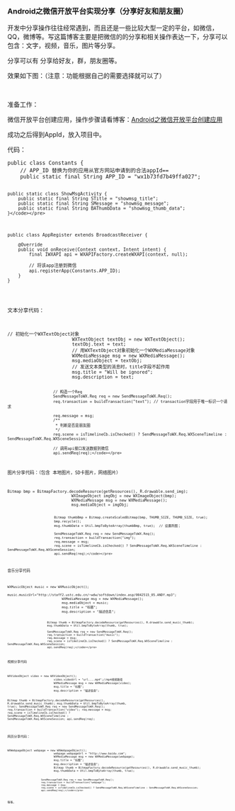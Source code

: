 ### Android之微信开放平台实现分享（分享好友和朋友圈）
<p>开发中分享操作往往经常遇到，而且还是一些比较大型一定的平台，如微信，QQ，微博等。写这篇博客主要是把微信的的分享和相关操作表达一下，分享可以包含：文字，视频，音乐，图片等分享。</p> 
<p>分享可以有 分享给好友，群，朋友圈等。</p> 
<p>效果如下图：（注意：功能根据自己的需要选择就可以了）</p> 
<p>&nbsp;&nbsp;&nbsp;&nbsp;&nbsp;&nbsp;&nbsp;&nbsp;&nbsp;&nbsp;&nbsp;&nbsp; <img alt="" src="https://static.oschina.net/uploads/img/201703/22163954_X9tC.gif"></p> 
<p>准备工作：</p> 
<p>微信开放平台创建应用，操作步骤请看博客：<a href="https://my.oschina.net/zhangqie/blog/864683" rel="nofollow">Android之微信开放平台创建应用</a></p> 
<p>成功之后得到AppId，放入项目中。</p> 
<p>代码：</p> 
<pre><code class="language-java">public class Constants {
    // APP_ID 替换为你的应用从官方网站申请到的合法appId==
    public static final String APP_ID = "wx1b73fd7b49ffa027";
    
    public static class ShowMsgActivity {
        public static final String STitle = "showmsg_title";
        public static final String SMessage = "showmsg_message";
        public static final String BAThumbData = "showmsg_thumb_data";
    }</code></pre> 
<pre><code class="language-java">public class AppRegister extends BroadcastReceiver {

    @Override
    public void onReceive(Context context, Intent intent) {
        final IWXAPI api = WXAPIFactory.createWXAPI(context, null);

        // 将该app注册到微信
        api.registerApp(Constants.APP_ID);
    }
}</code></pre> 
<p>文本分享代码：</p> 
<pre><code class="language-java">// 初始化一个WXTextObject对象
                        WXTextObject textObj = new WXTextObject();
                        textObj.text = text;
                        // 用WXTextObject对象初始化一个WXMediaMessage对象
                        WXMediaMessage msg = new WXMediaMessage();
                        msg.mediaObject = textObj;
                        // 发送文本类型的消息时，title字段不起作用
                        msg.title = "Will be ignored";
                        msg.description = text;

                        // 构造一个Req
                        SendMessageToWX.Req req = new SendMessageToWX.Req();
                        req.transaction = buildTransaction("text"); // transaction字段用于唯一标识一个请求
                
                        req.message = msg;
                        /**
                         * 判断是否是朋友圈
                         */
                        req.scene = isTimelineCb.isChecked() ? SendMessageToWX.Req.WXSceneTimeline : SendMessageToWX.Req.WXSceneSession;
                        
                        // 调用api接口发送数据到微信
                        api.sendReq(req);</code></pre> 
<p>图片分享代码：（包含 本地图片，SD卡图片，网络图片）</p> 
<pre><code class="language-java">Bitmap bmp = BitmapFactory.decodeResource(getResources(), R.drawable.send_img);
                            WXImageObject imgObj = new WXImageObject(bmp);
                            WXMediaMessage msg = new WXMediaMessage();
                            msg.mediaObject = imgObj;
                            
                            Bitmap thumbBmp = Bitmap.createScaledBitmap(bmp, THUMB_SIZE, THUMB_SIZE, true);
                            bmp.recycle();
                            msg.thumbData = Util.bmpToByteArray(thumbBmp, true);  // 设置所图；

                            SendMessageToWX.Req req = new SendMessageToWX.Req();
                            req.transaction = buildTransaction("img");
                            req.message = msg;
                            req.scene = isTimelineCb.isChecked() ? SendMessageToWX.Req.WXSceneTimeline : SendMessageToWX.Req.WXSceneSession;
                            api.sendReq(req);</code></pre> 
<p>音乐分享代码</p> 
<pre><code class="language-java">WXMusicObject music = new WXMusicObject();
                            music.musicUrl="http://staff2.ustc.edu.cn/~wdw/softdown/index.asp/0042515_05.ANDY.mp3";
                            WXMediaMessage msg = new WXMediaMessage();
                            msg.mediaObject = music;
                            msg.title = "标题";
                            msg.description = "描述信息";

                            Bitmap thumb = BitmapFactory.decodeResource(getResources(), R.drawable.send_music_thumb);
                            msg.thumbData = Util.bmpToByteArray(thumb, true);

                            SendMessageToWX.Req req = new SendMessageToWX.Req();
                            req.transaction = buildTransaction("music");
                            req.message = msg;
                            req.scene = isTimelineCb.isChecked() ? SendMessageToWX.Req.WXSceneTimeline : SendMessageToWX.Req.WXSceneSession;
                            api.sendReq(req);</code></pre> 
<p>视频分享代码</p> 
<pre><code class="language-java">WXVideoObject video = new WXVideoObject();
                            video.videoUrl = "url....mp4";//mp4视频路径
                            WXMediaMessage msg = new WXMediaMessage(video);
                            msg.title = "标题";
                            msg.description = "描述信息";

Bitmap thumb = BitmapFactory.decodeResource(getResources(), R.drawable.send_music_thumb); msg.thumbData = Util.bmpToByteArray(thumb, true); SendMessageToWX.Req req = new SendMessageToWX.Req(); req.transaction = buildTransaction("video"); req.message = msg; req.scene = isTimelineCb.isChecked() ? SendMessageToWX.Req.WXSceneTimeline : SendMessageToWX.Req.WXSceneSession; api.sendReq(req);</code></pre> 
<p>网页分享代码：</p> 
<pre><code class="language-java">WXWebpageObject webpage = new WXWebpageObject();
                            webpage.webpageUrl = "http://www.baidu.com";
                            WXMediaMessage msg = new WXMediaMessage(webpage);
                            msg.title = "标题";
                            msg.description = "描述信息";
                            Bitmap thumb = BitmapFactory.decodeResource(getResources(), R.drawable.send_music_thumb);
                            msg.thumbData = Util.bmpToByteArray(thumb, true);
                            
                            SendMessageToWX.Req req = new SendMessageToWX.Req();
                            req.transaction = buildTransaction("webpage");
                            req.message = msg;
                            req.scene = isTimelineCb.isChecked() ? SendMessageToWX.Req.WXSceneTimeline : SendMessageToWX.Req.WXSceneSession;
                            api.sendReq(req);</code></pre> 
<p>等等。</p> 
<span id="OSC_h1_1"></span>
